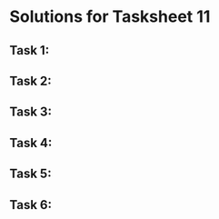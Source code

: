 # Solutions for Tasksheet 11

## Task 1:

## Task 2:

## Task 3:

## Task 4:

## Task 5:

## Task 6:
